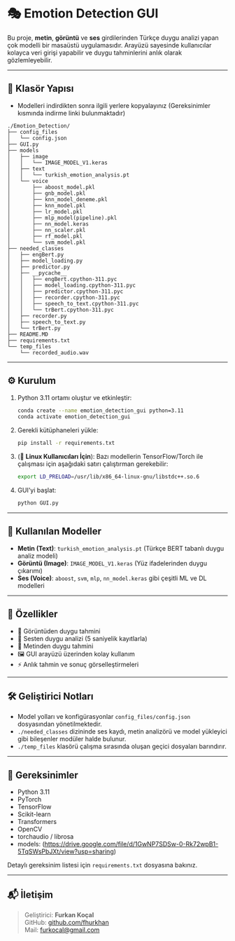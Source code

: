 # 🎭 Emotion Detection GUI

Bu proje, **metin**, **görüntü** ve **ses** girdilerinden Türkçe duygu analizi yapan çok modelli bir masaüstü uygulamasıdır. Arayüzü sayesinde kullanıcılar kolayca veri girişi yapabilir ve duygu tahminlerini anlık olarak gözlemleyebilir.

---

## 📂 Klasör Yapısı
- Modelleri indirdikten sonra ilgili yerlere kopyalayınız (Gereksinimler kısmında indirme linki bulunmaktadır)
```
./Emotion_Detection/
├── config_files
│   └── config.json
├── GUI.py
├── models
│   ├── image
│   │   └── IMAGE_MODEL_V1.keras
│   ├── text
│   │   └── turkish_emotion_analysis.pt
│   └── voice
│       ├── aboost_model.pkl
│       ├── gnb_model.pkl
│       ├── knn_model_deneme.pkl
│       ├── knn_model.pkl
│       ├── lr_model.pkl
│       ├── mlp_model(pipeline).pkl
│       ├── nn_model.keras
│       ├── nn_scaler.pkl
│       ├── rf_model.pkl
│       └── svm_model.pkl
├── needed_classes
│   ├── engBert.py
│   ├── model_loading.py
│   ├── predictor.py
│   ├── __pycache__
│   │   ├── engBert.cpython-311.pyc
│   │   ├── model_loading.cpython-311.pyc
│   │   ├── predictor.cpython-311.pyc
│   │   ├── recorder.cpython-311.pyc
│   │   ├── speech_to_text.cpython-311.pyc
│   │   └── trBert.cpython-311.pyc
│   ├── recorder.py
│   ├── speech_to_text.py
│   └── trBert.py
├── README.MD
├── requirements.txt
└── temp_files
    └── recorded_audio.wav
```

---

## ⚙️ Kurulum

1. Python 3.11 ortamı oluştur ve etkinleştir:
   ```bash
   conda create --name emotion_detection_gui python=3.11
   conda activate emotion_detection_gui
   ```

2. Gerekli kütüphaneleri yükle:
   ```bash
   pip install -r requirements.txt
   ```

3. (🔧 **Linux Kullanıcıları İçin**):
   Bazı modellerin TensorFlow/Torch ile çalışması için aşağıdaki satırı çalıştırman gerekebilir:
   ```bash
   export LD_PRELOAD=/usr/lib/x86_64-linux-gnu/libstdc++.so.6
   ```

4. GUI'yi başlat:
   ```bash
   python GUI.py
   ```

---

## 🧠 Kullanılan Modeller

- **Metin (Text)**: `turkish_emotion_analysis.pt` (Türkçe BERT tabanlı duygu analiz modeli)
- **Görüntü (Image)**: `IMAGE_MODEL_V1.keras` (Yüz ifadelerinden duygu çıkarımı)
- **Ses (Voice)**: `aboost`, `svm`, `mlp`, `nn_model.keras` gibi çeşitli ML ve DL modelleri

---

## 🧪 Özellikler

- 📸 Görüntüden duygu tahmini
- 🎤 Sesten duygu analizi (5 saniyelik kayıtlarla)
- 📝 Metinden duygu tahmini
- 🖼️ GUI arayüzü üzerinden kolay kullanım
- ⚡ Anlık tahmin ve sonuç görselleştirmeleri

---

## 🛠 Geliştirici Notları

- Model yolları ve konfigürasyonlar `config_files/config.json` dosyasından yönetilmektedir.
- `./needed_classes` dizininde ses kaydı, metin analizörü ve model yükleyici gibi bileşenler modüler halde bulunur.
- `./temp_files` klasörü çalışma sırasında oluşan geçici dosyaları barındırır.

---

## 📌 Gereksinimler

- Python 3.11
- PyTorch
- TensorFlow
- Scikit-learn
- Transformers
- OpenCV
- torchaudio / librosa
- models: (https://drive.google.com/file/d/1GwNP7SDSw-0-Rk72wpB1-5TqSWsPbJXt/view?usp=sharing)

Detaylı gereksinim listesi için `requirements.txt` dosyasına bakınız.

---

## 📬 İletişim

> Geliştirici: **Furkan Koçal**  
> GitHub: [github.com/fhurkhan](https://github.com/Fhurky)  
> Mail: furkocal@gmail.com

